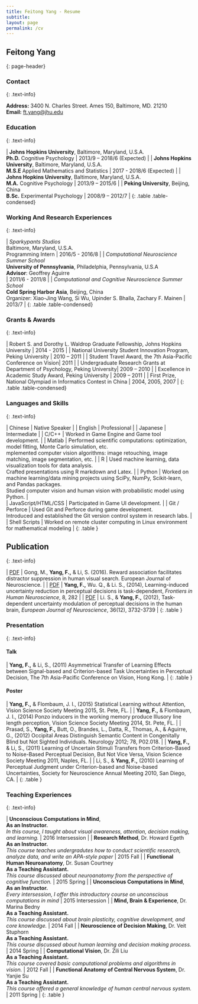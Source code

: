 ```yaml
---
title: Feitong Yang - Resume 
subtitle: 
layout: page
permalink: /cv
---
```


## Feitong Yang
{: page-header}

### Contact
{: .text-info}

**Address:** 3400 N. Charles Street. Ames 150, Baltimore, MD. 21210 <br> **Email:** ft.yang@jhu.edu 


### Education
{: .text-info}

| <strong>Johns Hopkins University</strong>, Baltimore, Maryland, U.S.A. <br/> <strong>Ph.D.</strong> Cognitive Psychology | 2013/9 – 2018/6 (Expected) |
| <strong>Johns Hopkins University</strong>, Baltimore, Maryland, U.S.A. <br/> <strong>M.S.E </strong> Applied Mathematics and Statistics | 2017 - 2018/6 (Expected) |
| <strong>Johns Hopkins University</strong>, Baltimore, Maryland, U.S.A. <br/> <strong>M.A.</strong> Cognitive Psychology | 2013/9 – 2015/6 |
| <strong>Peking University</strong>, Beijing, China <br /> <strong>B.Sc.</strong> Experimental Psychology | 2008/9 – 2012/7 |
{: .table .table-condensed}

### Working And Research Experiences
{: .text-info}

| _Sparkypants Studios_ <br /> Baltimore, Maryland, U.S.A. <br /> Programming Intern | 2016/5 - 2016/8 |
| _Computational Neuroscience Summer School_ <br /> **University of Pennsylvania**, Philadelphia, Pennsylvania, U.S.A <br /> **Advisor**: Geoffrey Aguirre <br /> | 2011/6 - 2011/8 |
| _Computational and Cognitive Neuroscience Summer School_ <br /> **Cold Spring Harbor Asia**, Beijing, China <br /> Organizer: Xiao-Jing Wang, Si Wu, Upinder S. Bhalla, Zachary F. Mainen | 2013/7 |
{: .table .table-condensed}

### Grants & Awards
{: .text-info}

| Robert S. and Dorothy L. Waldrop Graduate Fellowship, Johns Hopkins University | 2014 - 2015 | 
| National University Student Innovation Program, Peking University | 2010 – 2011 |
| Student Travel Award, the 7th Asia-Pacific Conference on Vision| 2011 |
| Undergraduate Research Grants at Department of Psychology, Peking University| 2009 – 2010 |
| Excellence in Academic Study Award, Peking University | 2009 – 2011 |
| First Prize, National Olympiad in Informatics Contest in China | 2004, 2005, 2007 |
{: .table .table-condensed}

### Languages and Skills
{: .text-info}

| Chinese | Native Speaker |
| English | Professional |
| Japanese | Intermediate | 
| C/C++ | Worked in Game Engine and Game tool development. | 
| Matlab | Performed scientific computations: optimization, model fitting, Monte Carlo simulation, etc.<br> mplemented computer vision algorithms: image retouching, image matching, image segmentation, etc. |
| R | Used machine learning, data visualization tools for data analysis. <br> Crafted presentations using R markdown and Latex. |
| Python | Worked on machine learning/data mining projects using SciPy, NumPy, Scikit-learn, and Pandas packages. <br> Studied computer vision and human vision with probabilistic model using Python. |  
| JavaScript/HTML/CSS | Participated in Game UI development. |
| Git / Perforce | Used Git and Perforce during game development.<br> Introduced and established the Git version control system in research labs. |
| Shell Scripts | Worked on remote cluster computing in Linux environment for mathematical modeling |
{: .table }

## Publication
{: .text-info}

| [PDF](/assets/papers/Gong_Yang_Li_2016_EJoN.pdf) | Gong, M., **Yang, F.,** & Li, S. (2016). Reward association facilitates distractor suppression in human visual search. European Journal of Neuroscience. |
| [PDF](Yang_Wu_Li_2014_FHN.pdf) | **Yang, F.,** Wu. Q., & Li. S., (2014), Learning-induced uncertainty reduction in perceptual decisions is task-dependent, _Frontiers in Human Neuroscience_, 8, 282 |
| [PDF](Li_Yang_12_EJN.pdf) | Li. S., & **Yang, F.,** (2012), Task‐dependent uncertainty modulation of perceptual decisions in the human brain, _European Journal of Neuroscience_, 36(12), 3732-3739 |
{: .table }

### Presentation
{: .text-info}

#### Talk

| **Yang, F.,** & Li, S., (2011) Asymmetrical Transfer of Learning Effects between Signal-based and Criterion-based Task Uncertainties in Perceptual Decision, The 7th Asia-Pacific Conference on Vision, Hong Kong. |
{: .table }

#### Poster

| **Yang, F.,** & Flombaum, J. I., (2015) Statistical Learning without Attention, Vision Science Society Meeting 2015, St. Pete, FL. |
| **Yang, F.,** & Flombaum, J. I., (2014) Ponzo inducers in the working memory produce Illusory line length perception, Vision Science Society Meeting 2014, St. Pete, FL. |
| Prasad, S., **Yang, F.,** Butt, O., Brandes, L., Datta, R., Thomas, A., & Aguirre, G., (2012) Occipital Areas Distinguish Semantic Content in Congenitally Blind but Not Sighted Individuals. Neurology 2012; 78, P02.018. |
| **Yang, F.,** & Li, S., (2011) Learning of Uncertain Stimuli Transfers from Criterion-Based to Noise-Based Perceptual Decision, But Not Vice Versa, Vision Science Society Meeting 2011, Naples, FL. |
| Li, S., & **Yang, F.,** (2010) Learning of Perceptual Judgment under Criterion-based and Noise-based Uncertainties, Society for Neuroscience Annual Meeting 2010, San Diego, CA. |
{: .table }

### Teaching Experiences
{: .text-info}

| **Unconscious Computations in Mind**, <br> **As an Instructor.** <br> _In this course, I taught about visual awareness, attention, decision making, and learning._ | 2016 Intersession | 
| **Research Method**, Dr. Howard Egeth <br> **As an Instructor.** <br>_This course teaches undergradutes how to conduct scientific research, analyze data, and write an APA-style paper_ | 2015 Fall |
| **Functional Human Neuroanatomy**, Dr. Susan Courtney <br> **As a Teaching Assistant.** <br> _This course discussed about neuroanatomy from the perspective of cognitive function._ | 2015 Spring |
| **Unconscious Computations in Mind**, <br> **As an Instructor.** <br> _Every intersession, I offer this introductory course on unconscious computations in mind_ | 2015 Intersession | 
| **Mind, Brain & Experience**, Dr. Marina Bedny <br> **As a Teaching Assistant.** <br> _This course discussed about brain plasticity, cognitive development, and core knowledge._ | 2014 Fall |
| **Neuroscience of Decision Making**, Dr. Veit Stuphorn <br> **As a Teaching Assistant.** <br>  _This course discussed about human learning and decision making process._ | 2014 Spring |
| **Computational Vision**, Dr. Zili Liu <br>  **As a Teaching Assistant.** <br> _This course covered basic computational problems and algorithms in vision._ | 2012 Fall |
| **Functional Anatomy of Central Nervous System**, Dr. Yanjie Su <br> **As a Teaching Assistant.** <br> _This course offered a general knowledge of human central nervous system._ | 2011 Spring |
{: .table }
